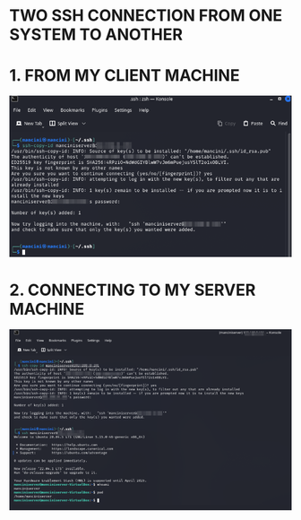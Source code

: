 # TWO SSH CONNECTION FROM ONE SYSTEM TO ANOTHER

# 1. FROM MY CLIENT MACHINE
![](Images/copyymysshpub.jpg)

# 2. CONNECTING TO MY SERVER MACHINE
![](Images/SSHSuccess.jpg)